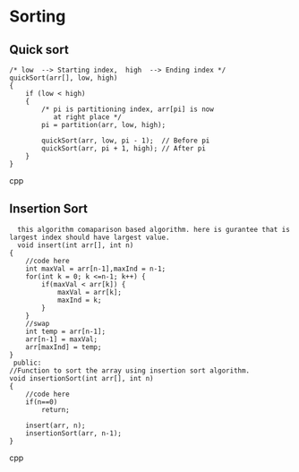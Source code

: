 # Sorting
  ## Quick sort
    
    /* low  --> Starting index,  high  --> Ending index */
    quickSort(arr[], low, high)
    {
        if (low < high)
        {
            /* pi is partitioning index, arr[pi] is now
               at right place */
            pi = partition(arr, low, high);

            quickSort(arr, low, pi - 1);  // Before pi
            quickSort(arr, pi + 1, high); // After pi
        }
    }
cpp

  ## Insertion Sort
  
      this algorithm comaparison based algorithm. here is gurantee that is largest index should have largest value.
      void insert(int arr[], int n)
    {
        //code here
        int maxVal = arr[n-1],maxInd = n-1;
        for(int k = 0; k <=n-1; k++) {
            if(maxVal < arr[k]) {
                maxVal = arr[k];
                maxInd = k;
            }
        }
        //swap
        int temp = arr[n-1];
        arr[n-1] = maxVal;
        arr[maxInd] = temp;
    }
     public:
    //Function to sort the array using insertion sort algorithm.
    void insertionSort(int arr[], int n)
    {
        //code here
        if(n==0)
            return;
            
        insert(arr, n);
        insertionSort(arr, n-1);
    }
 cpp
